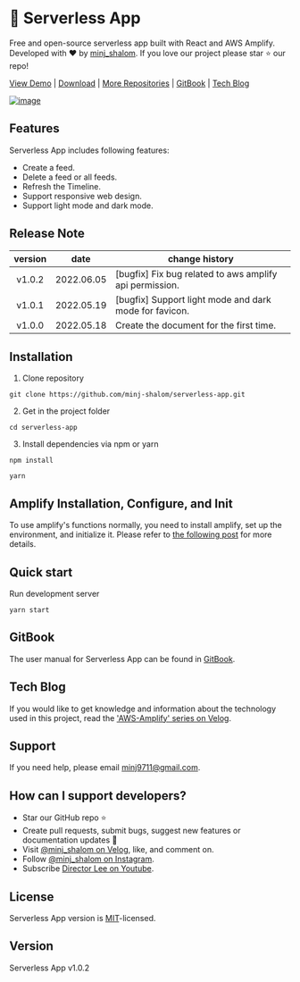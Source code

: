# 🤘 Serverless App

Free and open-source serverless app built with React and AWS Amplify. Developed with ❤️ by [minj_shalom](https://github.com/minj-shalom). If you love our project please star ⭐️ our repo!

[View Demo](http://minj-shalom-serverless-app.s3-website.ap-northeast-2.amazonaws.com/) | [Download](https://github.com/minj-shalom/serverless-app/archive/refs/heads/master.zip) | [More Repositories](https://github.com/minj-shalom?tab=repositories) | [GitBook](https://minj-shalom.gitbook.io/serverless-app/) | [Tech Blog](https://velog.io/@minj_shalom/series/aws-amplify)

[![image](https://user-images.githubusercontent.com/63629356/169035282-ab189d99-8be9-4de6-94fc-c76991fbe399.png)](http://minj-shalom-serverless-app.s3-website.ap-northeast-2.amazonaws.com/)

## Features

Serverless App includes following features:

- Create a feed.
- Delete a feed or all feeds.
- Refresh the Timeline.
- Support responsive web design.
- Support light mode and dark mode.

## Release Note

| version |    date    | change history                                          |
| :-----: | :--------: | ------------------------------------------------------- |
| v1.0.2  | 2022.06.05 | [bugfix] Fix bug related to aws amplify api permission. |
| v1.0.1  | 2022.05.19 | [bugfix] Support light mode and dark mode for favicon.  |
| v1.0.0  | 2022.05.18 | Create the document for the first time.                 |

## Installation

1. Clone repository

```shell
git clone https://github.com/minj-shalom/serverless-app.git
```

2. Get in the project folder

```shell
cd serverless-app
```

3. Install dependencies via npm or yarn

```shell
npm install
```

```shell
yarn
```

## Amplify Installation, Configure, and Init

To use amplify's functions normally, you need to install amplify, set up the environment, and initialize it. Please refer to [the following post](https://velog.io/@minj_shalom/aws-amplify-0) for more details.

## Quick start

Run development server

```shell
yarn start
```

## GitBook

The user manual for Serverless App can be found in [GitBook](https://minj-shalom.gitbook.io/serverless-app/).

## Tech Blog

If you would like to get knowledge and information about the technology used in this project, read the ['AWS-Amplify' series on Velog](https://velog.io/@minj_shalom/series/aws-amplify).

## Support

If you need help, please email [minj9711@gmail.com](mailto:minj9711@gmail.com).

## How can I support developers?

- Star our GitHub repo :star:
- Create pull requests, submit bugs, suggest new features or documentation updates :wrench:
- Visit [@minj_shalom on Velog](https://velog.io/@minj_shalom), like, and comment on.
- Follow [@minj_shalom on Instagram](https://www.instagram.com/minj_shalom/).
- Subscribe [Director Lee on Youtube](https://www.youtube.com/channel/UCmOklxMC6zIrrP9ZcnldthQ).

## License

Serverless App version is [MIT](https://github.com/minj-shalom/serverless-app/blob/master/License.md)-licensed.

## Version

Serverless App v1.0.2
